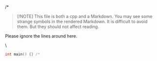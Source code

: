/*
> [!NOTE] This file is both a cpp and a Markdown.
> You may see some strange symbols in the rendered Markdown.
> It is difficult to avoid them. But they should not affect reading.
<!--
*/

#pragma GCC diagnostic ignored "-Wcomment"
// clang-format off
/*
 * SPDX-FileCopyrightText: Copyright (c) 2023-present NVIDIA CORPORATION & AFFILIATES.
 * All rights reserved.
 * SPDX-License-Identifier: BSD-3-Clause
 */
// clang-format on
#include <gmock/gmock-matchers.h>
#include <gtest/gtest.h>

#include <tests/cpp/utils.h>
#include <tests/cpp/validator.h>

namespace nvfuser {
/* -->

Please ignore the lines around here.

<!-- */ //-->\
```cpp
int main() {} /*
```
<!-- */
} // namespace nvfuser
// \-->
